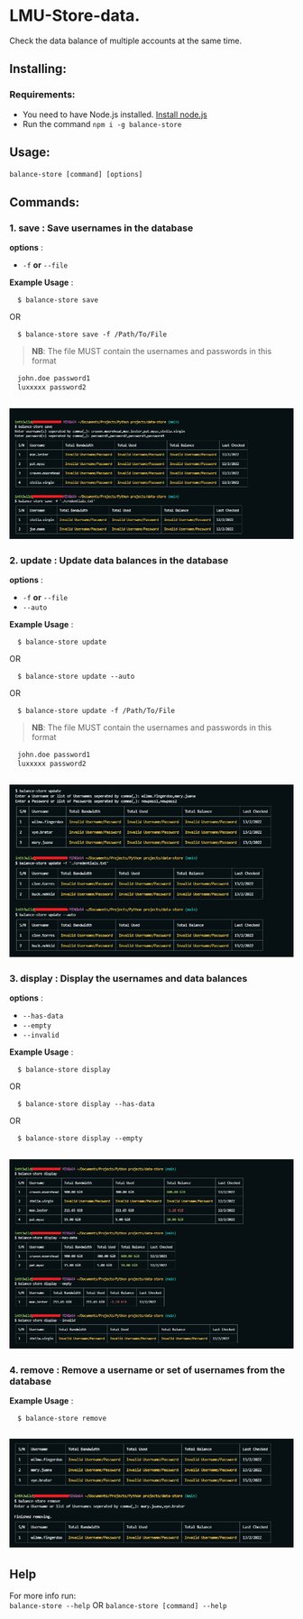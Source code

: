 # LMU-Store-data.
Check the data balance of multiple accounts at the same time.

## Installing:
### Requirements:
* You need to have Node.js installed. [Install node.js](https://nodejs.org/en/download/)
* Run the command `npm i -g balance-store`

## Usage:
`balance-store [command] [options]`
## Commands:
### 1. **save** : Save usernames in the database  
**options** :  
* `-f` **or** `--file` <file path>

**Example Usage** :  
```
  $ balance-store save
```
OR
```
  $ balance-store save -f /Path/To/File
```
> **NB**: The file MUST contain the usernames and passwords in this format
```
  john.doe password1
  luxxxxx password2
```
![save-usage](https://github.com/inth3wild/LMU-Store-data/blob/main/media/save-edited.png)
---

### 2. **update** : Update data balances in the database  
**options** :  
* `-f` **or** `--file` <file path>
* `--auto`

**Example Usage** :  
```
  $ balance-store update
```
OR
```
  $ balance-store update --auto
```
OR
```
  $ balance-store update -f /Path/To/File
```
> **NB**: The file MUST contain the usernames and passwords in this format
```
  john.doe password1
  luxxxxx password2
```
![update-usage](https://github.com/inth3wild/LMU-Store-data/blob/main/media/update-edited.png)
---
  
  
### 3. **display** : Display the usernames and data balances  
**options** :  
* `--has-data`
* `--empty`
* `--invalid`

**Example Usage** :  
```
  $ balance-store display
```
OR
```
  $ balance-store display --has-data
```
OR
```
  $ balance-store display --empty
```
![display-usage](https://github.com/inth3wild/LMU-Store-data/blob/main/media/display-edited.png)
---

  
### 4. **remove** : Remove a username or set of usernames from the database  
**Example Usage** :  
```
  $ balance-store remove
```
![display-usage](https://github.com/inth3wild/LMU-Store-data/blob/main/media/remove-edited.png)
---

## Help
For more info run:  
`balance-store --help`  OR   `balance-store [command] --help`

